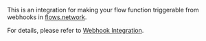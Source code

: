 This is an integration for making your flow function triggerable from webhooks in [flows.network](https://flows.network).

For details, please refer to [Webhook Integration](https://flows.network/integration/Webhook).
